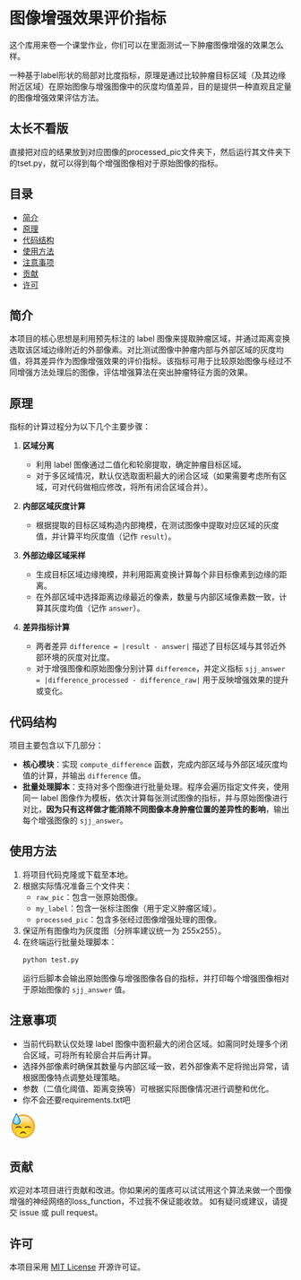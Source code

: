 # 图像增强效果评价指标
这个库用来卷一个课堂作业，你们可以在里面测试一下肿瘤图像增强的效果怎么样。

一种基于label形状的局部对比度指标，原理是通过比较肿瘤目标区域（及其边缘附近区域）在原始图像与增强图像中的灰度均值差异，目的是提供一种直观且定量的图像增强效果评估方法。

## 太长不看版
直接把对应的结果放到对应图像的processed_pic文件夹下，然后运行其文件夹下的tset.py，就可以得到每个增强图像相对于原始图像的指标。


## 目录
- [简介](#简介)
- [原理](#原理)
- [代码结构](#代码结构)
- [使用方法](#使用方法)
- [注意事项](#注意事项)
- [贡献](#贡献)
- [许可](#许可)

## 简介
本项目的核心思想是利用预先标注的 label 图像来提取肿瘤区域，并通过距离变换选取该区域边缘附近的外部像素。对比测试图像中肿瘤内部与外部区域的灰度均值，将其差异作为图像增强效果的评价指标。该指标可用于比较原始图像与经过不同增强方法处理后的图像，评估增强算法在突出肿瘤特征方面的效果。

## 原理
指标的计算过程分为以下几个主要步骤：
1. **区域分离**  
   - 利用 label 图像通过二值化和轮廓提取，确定肿瘤目标区域。
   - 对于多区域情况，默认仅选取面积最大的闭合区域（如果需要考虑所有区域，可对代码做相应修改，将所有闭合区域合并）。
   
2. **内部区域灰度计算**  
   - 根据提取的目标区域构造内部掩模，在测试图像中提取对应区域的灰度值，并计算平均灰度值（记作 `result`）。

3. **外部边缘区域采样**  
   - 生成目标区域边缘掩模，并利用距离变换计算每个非目标像素到边缘的距离。
   - 在外部区域中选择距离边缘最近的像素，数量与内部区域像素数一致，计算其灰度均值（记作 `answer`）。

4. **差异指标计算**  
   - 两者差异 `difference = |result - answer|` 描述了目标区域与其邻近外部环境的灰度对比度。
   - 对于增强图像和原始图像分别计算 `difference`，并定义指标 `sjj_answer = |difference_processed - difference_raw|` 用于反映增强效果的提升或变化。

## 代码结构
项目主要包含以下几部分：
- **核心模块**：实现 `compute_difference` 函数，完成内部区域与外部区域灰度均值的计算，并输出 `difference` 值。
- **批量处理脚本**：支持对多个图像进行批量处理。程序会遍历指定文件夹，使用同一 label 图像作为模板，依次计算每张测试图像的指标，并与原始图像进行对比，**因为只有这样做才能消除不同图像本身肿瘤位置的差异性的影响**，输出每个增强图像的 `sjj_answer`。

## 使用方法
1. 将项目代码克隆或下载至本地。
2. 根据实际情况准备三个文件夹：
   - `raw_pic`：包含一张原始图像。
   - `my_label`：包含一张标注图像（用于定义肿瘤区域）。
   - `processed_pic`：包含多张经过图像增强处理的图像。
3. 保证所有图像均为灰度图（分辨率建议统一为 255x255）。
4. 在终端运行批量处理脚本：
   ```bash
   python test.py
   ```
   运行后脚本会输出原始图像与增强图像各自的指标，并打印每个增强图像相对于原始图像的 `sjj_answer` 值。

## 注意事项
- 当前代码默认仅处理 label 图像中面积最大的闭合区域。如需同时处理多个闭合区域，可将所有轮廓合并后再计算。
- 选择外部像素时确保其数量与内部区域一致，若外部像素不足将抛出异常，请根据图像特点调整处理策略。
- 参数（二值化阈值、距离变换等）可根据实际图像情况进行调整和优化。
- 你不会还要requirements.txt吧

![alt text](makefun.png)

## 贡献
欢迎对本项目进行贡献和改进。你如果闲的蛋疼可以试试用这个算法来做一个图像增强的神经网络的loss_function，不过我不保证能收敛。
如有疑问或建议，请提交 issue 或 pull request。

## 许可
本项目采用 [MIT License](LICENSE) 开源许可证。
